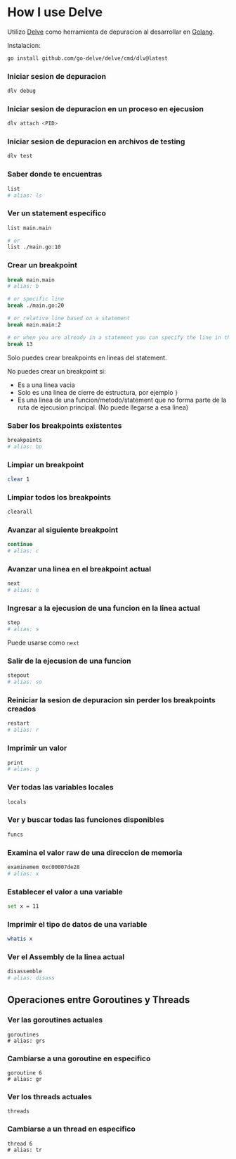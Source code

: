 # How I use Delve

Utilizo [Delve](https://github.com/go-delve/delve) como herramienta de depuracion al desarrollar en [Golang](https://go.dev/).

Instalacion:
```sh
go install github.com/go-delve/delve/cmd/dlv@latest
```

### Iniciar sesion de depuracion

```sh
dlv debug
```

### Iniciar sesion de depuracion en un proceso en ejecusion

```sh
dlv attach <PID>
```

### Iniciar sesion de depuracion en archivos de testing

```sh
dlv test
```

### Saber donde te encuentras

```sh
list
# alias: ls
```

### Ver un statement especifico

```sh
list main.main

# or
list ./main.go:10
```

### Crear un breakpoint

```sh
break main.main
# alias: b

# or specific line
break ./main.go:20

# or relative line based on a statement
break main.main:2

# or when you are already in a statement you can specify the line in the file
break 13
```

Solo puedes crear breakpoints en lineas del statement.

No puedes crear un breakpoint si:

* Es a una linea vacia
* Solo es una linea de cierre de estructura, por ejemplo `}`
* Es una linea de una funcion/metodo/statement que no forma parte de la ruta de ejecusion principal. (No puede llegarse a esa linea)

### Saber los breakpoints existentes

```sh
breakpoints
# alias: bp
```

### Limpiar un breakpoint

```sh
clear 1
```

### Limpiar todos los breakpoints

```sh
clearall
```

### Avanzar al siguiente breakpoint

```sh
continue
# alias: c
```

### Avanzar una linea en el breakpoint actual

```sh
next
# alias: n
```

### Ingresar a la ejecusion de una funcion en la linea actual

```sh
step
# alias: s
```

Puede usarse como `next`

### Salir de la ejecusion de una funcion

```sh
stepout
# alias: so
```

### Reiniciar la sesion de depuracion sin perder los breakpoints creados

```sh
restart
# alias: r
```

### Imprimir un valor

```sh
print
# alias: p
```

### Ver todas las variables locales

```sh
locals
```

### Ver y buscar todas las funciones disponibles

```sh
funcs
```

### Examina el valor raw de una direccion de memoria

```sh
examinemem 0xc00007de28
# alias: x
```

### Establecer el valor a una variable

```sh
set x = 11
```

### Imprimir el tipo de datos de una variable

```sh
whatis x
```

### Ver el Assembly de la linea actual

```sh
disassemble
# alias: disass
```

## Operaciones entre Goroutines y Threads

### Ver las goroutines actuales

```
goroutines
# alias: grs
```

### Cambiarse a una goroutine en especifico

```
goroutine 6
# alias: gr
```

### Ver los threads actuales

```
threads
```

### Cambiarse a un thread en especifico

```
thread 6
# alias: tr
```
